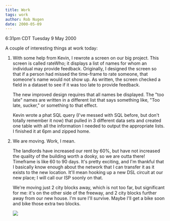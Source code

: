 ```yaml
---
title: Work
tags: work
author: Rob Nugen
date: 2000-05-09
---
```


<title>Work</title>
<p class=date>6:31pm CDT Tuesday 9 May 2000</p>

<p>A couple of interesting things at work today:

<ol> <p><li>With some help from Kevin, I rewrote a screen on our big
project.  This screen is called rateWho; it displays a list of names
for whom an individual may provide feedback. Originally, I designed
the screen so that if a person had missed the time-frame to rate
someone, that someone's name would not show up.  As written, the
screen checked a field in a dataset to see if it was too late to
provide feedback.

<p>The new improved design requires that all names be displayed.  The
"too late" names are written in a different list that says something
like, "Too late, sucker," or something to that effect.

<p>Kevin wrote a phat SQL query (I've messed with SQL before, but
don't totally remember it now) that pulled in 3 different data sets
and created one table with all the information I needed to output the
appropriate lists.  I finished it at 6pm and zipped home.

<p><li>We are moving.  Work, I mean.

<p>The landlords have increased our rent by 60%, but have not
increased the quality of the building worth a dooky, so we are outta
there!  Timeframe is like 60 to 90 days.  It's pretty exciting, and
I'm thankful that I basically know enough about the network that I can
transfer it as it exists to the new location.  It'll mean hooking up a
new DSL circuit at our new place; I will call our ISP soonly on that.

<p>We're moving just 2 city blocks away, which is not too far, but
significant for me: it's on the other side of the freeway, and 2 city
blocks further away from our new house.  I'm sure I'll survive.  Maybe I'll get a bike soon and bike those extra two blocks.

<p><img src='/images/rob/wL-ROB.gif'>

